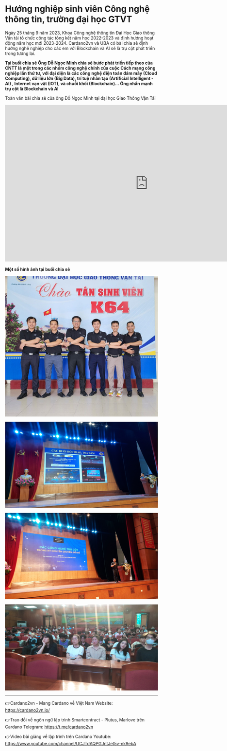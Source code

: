 Hướng nghiệp sinh viên Công nghệ thông tin, trường đại học GTVT
==========

Ngày 25 tháng 9 năm 2023, Khoa Công nghệ thông tin Đại Học Giao thông Vận tải tổ chức công tác tổng kết năm học 2022-2023 và định hướng hoạt động năm học mới 2023-2024. Cardano2vn và UBA có bài chia sẻ định hướng nghề nghiệp cho các em với Blockchain và AI sẽ là trụ cột phát triển trong tương lai.

**Tại buổi chia sẻ Ông Đỗ Ngọc Minh chia sẻ bước phát triển tiếp theo của CNTT là một trong các nhóm công nghệ chính của cuộc Cách mạng công nghiệp lần thứ tư, với đại diện là các công nghệ điện toán đám mây (Cloud Computing), dữ liệu lớn (Big Data), trí tuệ nhân tạo (Artificial Intelligent - AI) , Internet vạn vật (IOT), và  chuỗi khối (Blockchain)... Ông nhấn mạnh trụ cột là Blockchain và AI**

Toàn văn bài chia sẻ của ông Đỗ Ngọc Minh tại đại học Giao Thông Vận Tải

 <iframe width="940" height="515" src="https://www.youtube.com/embed/OuDUypsO9vU" title="Hướng nghiệp " frameborder="0" allow="accelerometer; autoplay; clipboard-write; encrypted-media; gyroscope; picture-in-picture" allowfullscreen></iframe>


**Một số hình ảnh tại buổi chia sẻ**

![](img/Huong-nghiep-2023-GTVT-1.jpg)

![](img/Huong-nghiep-2023-GTVT-2.jpg)

![](img/Huong-nghiep-2023-GTVT-3.jpg)

![](img/Huong-nghiep-2023-GTVT-4.jpg)


------------------

👉Cardano2vn - Mang Cardano về Việt 
Nam Website: https://cardano2vn.io/ 

👉Trao đổi về ngôn ngữ lập trình Smartcontract - Plutus, Marlove trên Cardano
Telegram: https://t.me/cardano2vn 

👉Video bài giảng về lập trình trên Cardano
Youtube: https://www.youtube.com/channel/UCJTdAQPGJntJet5v-nk9ebA 
